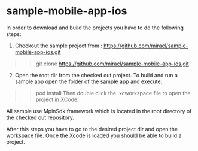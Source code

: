 # sample-mobile-app-ios

In order to download and build the projects you have to do the following steps:
1. Checkout the sample project from : https://github.com/miracl/sample-mobile-app-ios.git
>> git clone https://github.com/miracl/sample-mobile-app-ios.git
2. Open the root dir from the checked out project. To build and run a sample app open the folder of the sample app and execute:
>> pod install
Then double click the .xcworkspace file to open the project in XCode.

All sample use MpinSdk.framework which is located in the root directory of the checked out repository.

After this steps you have to go to the desired project dir and open the workspace file. Once the Xcode is loaded you should be able to build a project.
